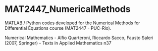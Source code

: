 # MAT2447_NumericalMethods

MATLAB / Python codes developed for the Numerical Methods for Differential Equations course (MAT2447 - PUC-Rio).

Numerical Mathematics - Alfio Quarteroni, Riccardo Sacco, Fausto Saleri (2007, Springer) - Texts in Applied Mathematics n37
